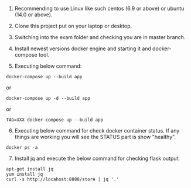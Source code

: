 1. Recommending to use Linux like such centos (6.9 or above) or ubuntu (14.0 or above).

2. Clone this project put on your laptop or desktop.

3. Switching into the exam folder and checking you are in master branch.

4. Install newest versions docker engine and starting it and docker-compose tool.

5. Executing below command:

```
docker-compose up --build app
```
or

```
docker-compose up -d --build app
```
or

```
TAG=XXX docker-compose up --build app
```
6. Executing below command for check docker container status. If any things are working you will see the STATUS part is show "healthy".

```
docker ps -a
```

7. Install jq and execute the below command for checking flask output.

```
apt-get install jq
yum install jq
curl -s http://locahost:8888/store | jq '.'
```
